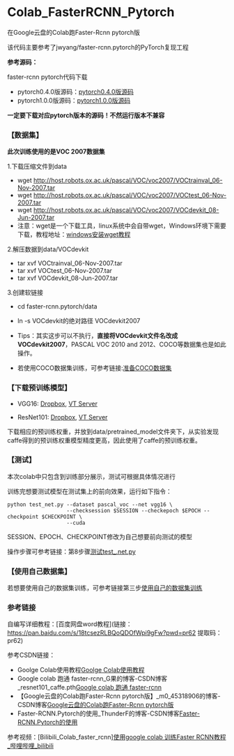 # Colab_FasterRCNN_Pytorch
在Google云盘的Colab跑Faster-Rcnn pytorch版

该代码主要参考了jwyang/faster-rcnn.pytorch的PyTorch复现工程

**参考源码：**

faster-rcnn pytorch代码下载
* pytorch0.4.0版源码：[pytorch0.4.0版源码](https://github.com/jwyang/faster-rcnn.pytorch)
* pytorch1.0.0版源码：[pytorch1.0.0版源码](https://github.com/jwyang/faster-rcnn.pytorch/tree/pytorch-1.0)

**一定要下载对应pytorch版本的源码！不然运行版本不兼容**



### 【数据集】
**此次训练使用的是VOC 2007数据集**

1.下载压缩文件到data 
* wget http://host.robots.ox.ac.uk/pascal/VOC/voc2007/VOCtrainval_06-Nov-2007.tar
* wget http://host.robots.ox.ac.uk/pascal/VOC/voc2007/VOCtest_06-Nov-2007.tar
* wget http://host.robots.ox.ac.uk/pascal/VOC/voc2007/VOCdevkit_08-Jun-2007.tar
* 注意：wget是一个下载工具，linux系统中会自带wget，Windows环境下需要下载，教程地址：[windows安装wget教程](https://jingyan.baidu.com/article/6b1823098e049aba58e15921.html)

2.解压数据到data/VOCdevkit
* tar xvf VOCtrainval_06-Nov-2007.tar
* tar xvf VOCtest_06-Nov-2007.tar
* tar xvf VOCdevkit_08-Jun-2007.tar

3.创建软链接
* cd faster-rcnn.pytorch/data
* ln -s VOCdevkit的绝对路径 VOCdevkit2007
* Tips：其实这步可以不执行，**直接将VOCdevkit文件名改成VOCdevkit2007**，PASCAL VOC 2010 and 2012、COCO等数据集也是如此操作。

* 若使用COCO数据集训练，可参考链接:[准备COCO数据集](https://blog.csdn.net/The_heart_of_robort/article/details/85224232?ops_request_misc=%257B%2522request%255Fid%2522%253A%2522167532935416800186545650%2522%252C%2522scm%2522%253A%252220140713.130102334.pc%255Fblog.%2522%257D&request_id=167532935416800186545650&biz_id=0&utm_medium=distribute.pc_search_result.none-task-blog-2~blog~first_rank_ecpm_v1~times_rank-15-85224232-null-null.blog_rank_default&utm_term=win10%20faster%20rcnn%20pytorch0.4.0&spm=1018.2226.3001.4450)


### 【下载预训练模型】

* VGG16: [Dropbox](https://www.dropbox.com/s/s3brpk0bdq60nyb/vgg16_caffe.pth?dl=0), [VT Server](https://filebox.ece.vt.edu/~jw2yang/faster-rcnn/pretrained-base-models/vgg16_caffe.pth)

* ResNet101: [Dropbox](https://www.dropbox.com/s/iev3tkbz5wyyuz9/resnet101_caffe.pth?dl=0), [VT Server](https://filebox.ece.vt.edu/~jw2yang/faster-rcnn/pretrained-base-models/resnet101_caffe.pth)

下载相应的预训练权重，并放到data/pretrained_model文件夹下，从实验发现caffe得到的预训练权重模型精度更高，因此使用了caffe的预训练权重。

### 【测试】

本次colab中只包含到训练部分展示，测试可根据具体情况进行

训练完想要测试模型在测试集上的前向效果，运行如下指令：
```
python test_net.py --dataset pascal_voc --net vgg16 \
                   --checksession $SESSION --checkepoch $EPOCH --checkpoint $CHECKPOINT \
                   --cuda
```
SESSION、EPOCH、CHECKPOINT修改为自己想要前向测试的模型

操作步骤可参考链接：第8步骤[测试test_.net.py](https://blog.csdn.net/weixin_44398211/article/details/114229817?spm=1001.2101.3001.6650.14&utm_medium=distribute.pc_relevant.none-task-blog-2%7Edefault%7ECTRLIST%7ERate-14-114229817-blog-105264651.pc_relevant_aa&depth_1-utm_source=distribute.pc_relevant.none-task-blog-2%7Edefault%7ECTRLIST%7ERate-14-114229817-blog-105264651.pc_relevant_aa&utm_relevant_index=23)

### 【使用自己数据集】

若想要使用自己的数据集训练，可参考链接第三步[使用自己的数据集训练](https://blog.csdn.net/ThunderF/article/details/100294913?ops_request_misc=%257B%2522request%255Fid%2522%253A%2522167531313616800215069318%2522%252C%2522scm%2522%253A%252220140713.130102334.pc%255Fblog.%2522%257D&request_id=167531313616800215069318&biz_id=0&utm_medium=distribute.pc_search_result.none-task-blog-2~blog~first_rank_ecpm_v1~rank_v31_ecpm-3-100294913-null-null.blog_rank_default&utm_term=windows%20%E7%BC%96%E8%AF%91faster-rcnn&spm=1018.2226.3001.4450)

### 参考链接

自编写详细教程：[百度网盘word教程](链接：https://pan.baidu.com/s/18tcsezRLBQoQDOfWpi9gFw?pwd=pr62 
提取码：pr62)

参考CSDN链接：
* Goolge Colab使用教程[Goolge Colab使用教程](https://blog.csdn.net/weixin_45912366/article/details/124253460?ops_request_misc=%257B%2522request%255Fid%2522%253A%2522167539440816800192218631%2522%252C%2522scm%2522%253A%252220140713.130102334.pc%255Fall.%2522%257D&request_id=167539440816800192218631&biz_id=0&utm_medium=distribute.pc_search_result.none-task-blog-2~all~first_rank_ecpm_v1~rank_v31_ecpm-2-124253460-null-null.142^v72^pc_search_v2,201^v4^add_ask&utm_term=colab%E9%87%8D%E5%91%BD%E5%90%8D%E6%96%87%E4%BB%B6%E5%90%8D%E5%91%BD%E4%BB%A4&spm=1018.2226.3001.4187)
* Google colab 跑通 faster-rcnn_G果的博客-CSDN博客_resnet101_caffe.pth[Google colab 跑通 faster-rcnn](https://blog.csdn.net/weixin_42899627/article/details/109460850?ops_request_misc=%7B%22request_id%22%3A%22167534338916800182716603%22%2C%22scm%22%3A%2220140713.130102334.pc_all.%22%7D&request_id=167534338916800182716603&biz_id=0&utm_medium=distribute.pc_search_result.none-task-blog-2~all~first_rank_ecpm_v1~rank_v31_ecpm-8-109460850-null-null.142%5Ev72%5Econtrol_1,201%5Ev4%5Eadd_ask&utm_term=colab%E5%AE%89%E8%A3%85scipy&spm=1018.2226.3001.4187)
* 【Google云盘的Colab跑Faster-Rcnn pytorch版】_m0_45318906的博客-CSDN博客[Google云盘的Colab跑Faster-Rcnn pytorch版](https://blog.csdn.net/m0_45318906/article/details/122561133?ops_request_misc=%257B%2522request%255Fid%2522%253A%2522167534338916800182716603%2522%252C%2522scm%2522%253A%252220140713.130102334.pc%255Fall.%2522%257D&request_id=167534338916800182716603&biz_id=0&utm_medium=distribute.pc_search_result.none-task-blog-2~all~first_rank_ecpm_v1~rank_v31_ecpm-2-122561133-null-null.142^v72^control_1,201^v4^add_ask&utm_term=colab%E5%AE%89%E8%A3%85scipy&spm=1018.2226.3001.4187)
* Faster-RCNN.Pytorch的使用_ThunderF的博客-CSDN博客[Faster-RCNN.Pytorch的使用](https://blog.csdn.net/weixin_44398211/article/details/114229817?spm=1001.2101.3001.6650.14&utm_medium=distribute.pc_relevant.none-task-blog-2%7Edefault%7ECTRLIST%7ERate-14-114229817-blog-105264651.pc_relevant_aa&depth_1-utm_source=distribute.pc_relevant.none-task-blog-2%7Edefault%7ECTRLIST%7ERate-14-114229817-blog-105264651.pc_relevant_aa&utm_relevant_index=23)

参考视频：[Bilibili_Colab_faster_rcnn][使用google colab 训练Faster RCNN教程_哔哩哔哩_bilibili](https://www.bilibili.com/video/BV1Ka4y1v74p/?spm_id_from=333.999.0.0&vd_source=7f4303ee47e890f85798ca22b3dd22d3)




